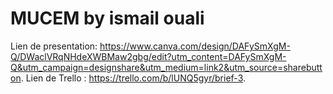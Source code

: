 # MUCEM by ismail ouali

Lien de presentation: https://www.canva.com/design/DAFySmXgM-Q/DWaclVRqNHdeXWBMaw2gbg/edit?utm_content=DAFySmXgM-Q&utm_campaign=designshare&utm_medium=link2&utm_source=sharebutton.
Lien de Trello : https://trello.com/b/lUNQ5gyr/brief-3.
